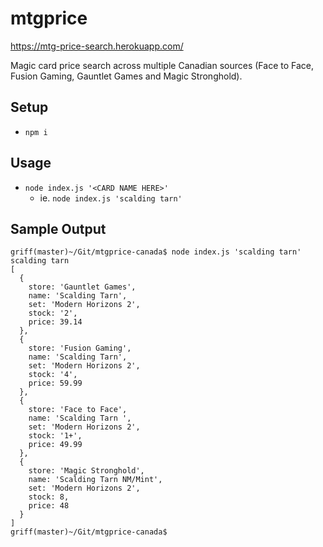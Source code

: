 # mtgprice

https://mtg-price-search.herokuapp.com/

Magic card price search across multiple Canadian sources (Face to Face, Fusion Gaming, Gauntlet Games and Magic Stronghold).

## Setup

- `npm i`

## Usage

- `node index.js '<CARD NAME HERE>'`
  - ie. `node index.js 'scalding tarn'`

## Sample Output

```shell
griff(master)~/Git/mtgprice-canada$ node index.js 'scalding tarn'
scalding tarn
[
  {
    store: 'Gauntlet Games',
    name: 'Scalding Tarn',
    set: 'Modern Horizons 2',
    stock: '2',
    price: 39.14
  },
  {
    store: 'Fusion Gaming',
    name: 'Scalding Tarn',
    set: 'Modern Horizons 2',
    stock: '4',
    price: 59.99
  },
  {
    store: 'Face to Face',
    name: 'Scalding Tarn ',
    set: 'Modern Horizons 2',
    stock: '1+',
    price: 49.99
  },
  {
    store: 'Magic Stronghold',
    name: 'Scalding Tarn NM/Mint',
    set: 'Modern Horizons 2',
    stock: 8,
    price: 48
  }
]
griff(master)~/Git/mtgprice-canada$
```
